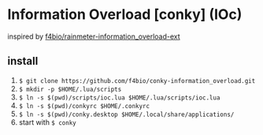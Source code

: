 # Information Overload \[conky\] \(IOc\)
inspired by [f4bio/rainmeter-information_overload-ext](https://github.com/f4bio/rainmeter-information_overload-ext)

## install
1. `$ git clone https://github.com/f4bio/conky-information_overload.git`
2. `$ mkdir -p $HOME/.lua/scripts`
3. `$ ln -s $(pwd)/scripts/ioc.lua $HOME/.lua/scripts/ioc.lua`
4. `$ ln -s $(pwd)/conkyrc $HOME/.conkyrc`
5. `$ ln -s $(pwd)/conky.desktop $HOME/.local/share/applications/`
6. start with `$ conky`
